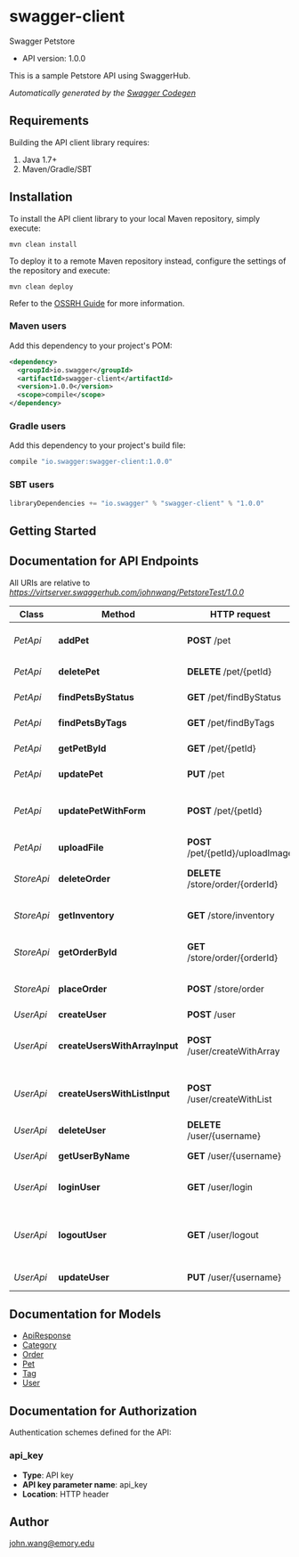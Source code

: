 # swagger-client

Swagger Petstore
- API version: 1.0.0

This is a sample Petstore API using SwaggerHub. 


*Automatically generated by the [Swagger Codegen](https://github.com/swagger-api/swagger-codegen)*

## Requirements

Building the API client library requires:
1. Java 1.7+
2. Maven/Gradle/SBT

## Installation

To install the API client library to your local Maven repository, simply execute:

```shell
mvn clean install
```

To deploy it to a remote Maven repository instead, configure the settings of the repository and execute:

```shell
mvn clean deploy
```

Refer to the [OSSRH Guide](http://central.sonatype.org/pages/ossrh-guide.html) for more information.

### Maven users

Add this dependency to your project's POM:

```xml
<dependency>
  <groupId>io.swagger</groupId>
  <artifactId>swagger-client</artifactId>
  <version>1.0.0</version>
  <scope>compile</scope>
</dependency>
```

### Gradle users

Add this dependency to your project's build file:

```groovy
compile "io.swagger:swagger-client:1.0.0"
```

### SBT users

```scala
libraryDependencies += "io.swagger" % "swagger-client" % "1.0.0"
```

## Getting Started

## Documentation for API Endpoints

All URIs are relative to *https://virtserver.swaggerhub.com/johnwang/PetstoreTest/1.0.0*

Class | Method | HTTP request | Description
------------ | ------------- | ------------- | -------------
*PetApi* | **addPet** | **POST** /pet | Add a new pet to the store
*PetApi* | **deletePet** | **DELETE** /pet/{petId} | Deletes a pet
*PetApi* | **findPetsByStatus** | **GET** /pet/findByStatus | Finds Pets by status
*PetApi* | **findPetsByTags** | **GET** /pet/findByTags | Finds Pets by tags
*PetApi* | **getPetById** | **GET** /pet/{petId} | Find pet by ID
*PetApi* | **updatePet** | **PUT** /pet | Update an existing pet
*PetApi* | **updatePetWithForm** | **POST** /pet/{petId} | Updates a pet in the store with form data
*PetApi* | **uploadFile** | **POST** /pet/{petId}/uploadImage | uploads an image
*StoreApi* | **deleteOrder** | **DELETE** /store/order/{orderId} | Delete purchase order by ID
*StoreApi* | **getInventory** | **GET** /store/inventory | Returns pet inventories by status
*StoreApi* | **getOrderById** | **GET** /store/order/{orderId} | Find purchase order by ID
*StoreApi* | **placeOrder** | **POST** /store/order | Place an order for a pet
*UserApi* | **createUser** | **POST** /user | Create user
*UserApi* | **createUsersWithArrayInput** | **POST** /user/createWithArray | Creates list of users with given input array
*UserApi* | **createUsersWithListInput** | **POST** /user/createWithList | Creates list of users with given input array
*UserApi* | **deleteUser** | **DELETE** /user/{username} | Delete user
*UserApi* | **getUserByName** | **GET** /user/{username} | Get user by user name
*UserApi* | **loginUser** | **GET** /user/login | Logs user into the system
*UserApi* | **logoutUser** | **GET** /user/logout | Logs out current logged in user session
*UserApi* | **updateUser** | **PUT** /user/{username} | Updated user


## Documentation for Models

 - [ApiResponse](ApiResponse.md)
 - [Category](Category.md)
 - [Order](Order.md)
 - [Pet](Pet.md)
 - [Tag](Tag.md)
 - [User](User.md)


## Documentation for Authorization

Authentication schemes defined for the API:
### api_key

- **Type**: API key
- **API key parameter name**: api_key
- **Location**: HTTP header


## Author

john.wang@emory.edu

